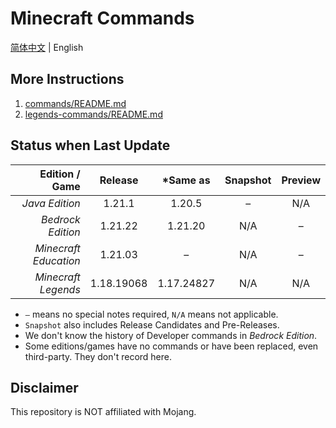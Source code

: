 # Minecraft Commands
[简体中文](README-zh.md) | English

## More Instructions
1. [commands/README.md](commands/README.md)
2. [legends-commands/README.md](legends-commands/README.md)

## Status when Last Update
|        Edition / Game |  Release   |  *Same as  | Snapshot | Preview |
|----------------------:|:----------:|:----------:|:--------:|:-------:|
|        *Java Edition* |   1.21.1   |   1.20.5   |    –     |   N/A   |
|     *Bedrock Edition* |  1.21.22   |  1.21.20   |   N/A    |    –    |
| *Minecraft Education* |  1.21.03   |     –      |   N/A    |    –    |
|   *Minecraft Legends* | 1.18.19068 | 1.17.24827 |   N/A    |   N/A   |
* `–` means no special notes required, `N/A` means not applicable.
* `Snapshot` also includes Release Candidates and Pre-Releases.
* We don't know the history of Developer commands in *Bedrock Edition*.
* Some editions/games have no commands or have been replaced, even third-party. They don't record here.

## Disclaimer
This repository is NOT affiliated with Mojang.
